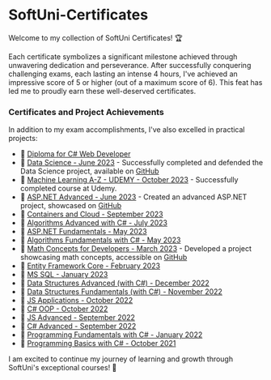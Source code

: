 # SoftUni-Certificates

Welcome to my collection of SoftUni Certificates! 🏆

Each certificate symbolizes a significant milestone achieved through unwavering dedication and perseverance. After successfully conquering challenging exams, each lasting an intense 4 hours, I've achieved an impressive score of 5 or higher (out of a maximum score of 6). This feat has led me to proudly earn these well-deserved certificates.

### Certificates and Project Achievements

In addition to my exam accomplishments, I've also excelled in practical projects:

- 📜 [Diploma for C# Web Developer](Diploma%20for%20C%23%20Web%20Developer.pdf)
- 📜 [Data Science - June 2023](Data%20Science%20-%20June%202023%20-%20Certificate.pdf) - Successfully completed and defended the Data Science project, available on [GitHub](https://github.com/baal98/Image-Classification-with-CIFAR-10-and-Fashion-MNIST)
- 📜 [Machine Learning A-Z - UDEMY - October 2023](Machine%20Learning%20A-Z%20-%20UDEMY.pdf) - Successfully completed course at Udemy.
- 📜 [ASP.NET Advanced - June 2023](ASP.NET%20Advanced%20-%20June%202023%20-%20Certificate.pdf) - Created an advanced ASP.NET project, showcased on [GitHub](https://github.com/baal98/Car-Designer)
- 📜 [Containers and Cloud - September 2023](Containers%20and%20Cloud%20-%20September%202023%20-%20Certificate.pdf)
- 📜 [Algorithms Advanced with C# - July 2023](Algorithms%20Advanced%20with%20C%23%20-%20July%202023%20-%20Certificate.pdf)
- 📜 [ASP.NET Fundamentals - May 2023](ASP.NET%20Fundamentals%20-%20May%202023%20-%20Certificate.pdf)
- 📜 [Algorithms Fundamentals with C# - May 2023](Algorithms%20Fundamentals%20with%20C%23%20-%20May%202023%20-%20Certificate.pdf)
- 📜 [Math Concepts for Developers - March 2023](Math%20Concepts%20for%20Developers%20-%20March%202023%20-%20Certificate.pdf) - Developed a project showcasing math concepts, accessible on [GitHub](https://github.com/baal98/Perlin-Noise--Mathematical-Exploration)
- 📜 [Entity Framework Core - February 2023](Entity%20Framework%20Core%20-%20February%202023%20-%20Certificate.pdf)
- 📜 [MS SQL - January 2023](MS%20SQL%20-%20January%202023%20-%20Certificate.pdf)
- 📜 [Data Structures Advanced (with C#) - December 2022](Data%20Structures%20Advanced%20(with%20C%23)%20-%20December%202022%20-%20Certificate.pdf)
- 📜 [Data Structures Fundamentals (with C#) - November 2022](Data%20Structures%20Fundamentals%20(with%20C%23)%20-%20November%202022%20-%20Certificate.pdf)
- 📜 [JS Applications - October 2022](JS%20Applications%20-%20October%202022%20-%20Certificate.pdf)
- 📜 [C# OOP - October 2022](C%23%20OOP%20-%20October%202022%20-%20Certificate.pdf)
- 📜 [JS Advanced - September 2022](JS%20Advanced%20-%20September%202022%20-%20Certificate.pdf)
- 📜 [C# Advanced - September 2022](C%23%20Advanced%20-%20September%202022%20-%20Certificate.pdf)
- 📜 [Programming Fundamentals with C# - January 2022](Programming%20Fundamentals%20with%20C%23%20-%20January%202022%20-%20Certificate.pdf)
- 📜 [Programming Basics with C# - October 2021](Programming%20Basics%20-%20October%202021%20-%20Certificate.pdf)

I am excited to continue my journey of learning and growth through SoftUni's exceptional courses! 🚀

